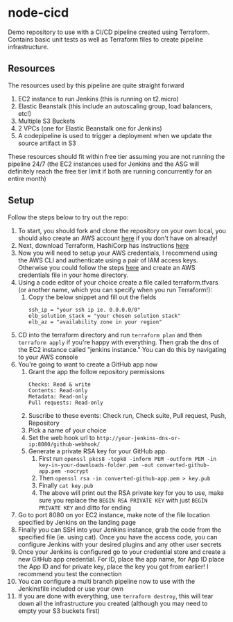 # node-cicd
Demo repository to use with a CI/CD pipeline created using Terraform. Contains basic unit tests as well as Terraform files to create pipeline infrastructure.

## Resources

The resources used by this pipeline are quite straight forward
1. EC2 instance to run Jenkins (this is running on t2.micro)
2. Elastic Beanstalk (this include an autoscaling group, load balancers, etc!)
3. Multiple S3 Buckets
4. 2 VPCs (one for Elastic Beanstalk one for Jenkins)
5. A codepipeline is used to trigger a deployment when we update the source artifact in S3

These resources should fit within free tier assuming you are not running the pipeline 24/7 (the EC2 instances used for Jenkins and the ASG will definitely reach the free tier limit if both are running concurrently for an entire month)

## Setup

Follow the steps below to try out the repo:
1. To start, you should fork and clone the repository on your own local, you should also create an AWS account [here](https://aws.amazon.com/free/?trk=ps_a134p000003yhNNAAY&trkCampaign=acq_paid_search_brand&sc_channel=ps&sc_campaign=acquisition_CA&sc_publisher=google&sc_category=core&sc_country=CA&sc_geo=NAMER&sc_outcome=Acquisition&sc_detail=aws%20sign%20up&sc_content=Signup_e&sc_matchtype=e&sc_segment=453053794449&sc_medium=ACQ-P|PS-GO|Brand|Desktop|SU|AWS|Core|CA|EN|Text&s_kwcid=AL!4422!3!453053794449!e!!g!!aws%20sign%20up&ef_id=CjwKCAjwhaaKBhBcEiwA8acsHITaYDvRGeMAHe9LYZwXZB4-8UeCFNB9AqeM81jV9kNydBMvt2CyIBoCfq8QAvD_BwE:G:s&s_kwcid=AL!4422!3!453053794449!e!!g!!aws%20sign%20up&all-free-tier.sort-by=item.additionalFields.SortRank&all-free-tier.sort-order=asc&awsf.Free%20Tier%20Types=*all&awsf.Free%20Tier%20Categories=*all "Create an AWS account!") if you don't have on already!
2. Next, download Terraform, HashiCorp has instructions [here](https://www.terraform.io/downloads.html "Download Terraform!")
3. Now you will need to setup your AWS credentials, I recommend using the AWS CLI and authenticate using a pair of IAM access keys. Otherwise you could follow the steps [here](https://docs.aws.amazon.com/cli/latest/userguide/cli-configure-files.html) and create an AWS credentials file in your home directory.
4. Using a code editor of your choice create a file called terraform.tfvars (or another name, which you can specify when you run Terraform!):
    1. Copy the below snippet and fill out the fields
       ```region = "region"
       ssh_ip = "your ssh ip ie. 0.0.0.0/0"
       elb_solution_stack = "your chosen solution stack"
       elb_az = "availability zone in your region"
       ```
5. CD into the terraform directory and run `terraform plan` and then `terraform apply` if you're happy with everything. Then grab the dns of the EC2 instance called "jenkins instance." You can do this by navigating to your AWS console
6. You're going to want to create a GitHub app now
    1. Grant the app the follow repository permissions
       ```Commit Status: Read & write
       Checks: Read & write
       Contents: Read-only
       Metadata: Read-only
       Pull requests: Read-only
       ```
    2. Suscribe to these events: Check run, Check suite, Pull request, Push, Repository
    3. Pick a name of your choice
    4. Set the web hook url to `http://your-jenkins-dns-or-ip:8080/github-webhook/`
    5. Generate a private RSA key for your GitHub app.
        1. First run `openssl pkcs8 -topk8 -inform PEM -outform PEM -in key-in-your-downloads-folder.pem -out converted-github-app.pem -nocrypt`
        2. Then `openssl rsa -in converted-github-app.pem > key.pub`
        3. Finally `cat key.pub`
        4. The above will print out the RSA private key for you to use, make sure you replace the `BEGIN RSA PRIVATE KEY` with just `BEGIN PRIVATE KEY` and ditto for ending
7. Go to port 8080 on yor EC2 instance, make note of the file location specified by Jenkins on the landing page
8. Finally you can SSH into your Jenkins instance, grab the code from the specified file (ie. using cat). Once you have the access code, you can configure Jenkins with your desired plugins and any other user secrets
9. Once your Jenkins is configured go to your credential store and create a new GitHub app credential. For ID, place the app name, for App ID place the App ID and for private key, place the key you got from earlier! I recommend you test the connection
10. You can configure a multi branch pipeline now to use with the Jenkinsfile included or use your own
11. If you are done with everything, use `terraform destroy`, this will tear down all the infrastructure you created (although you may need to empty your S3 buckets first)
